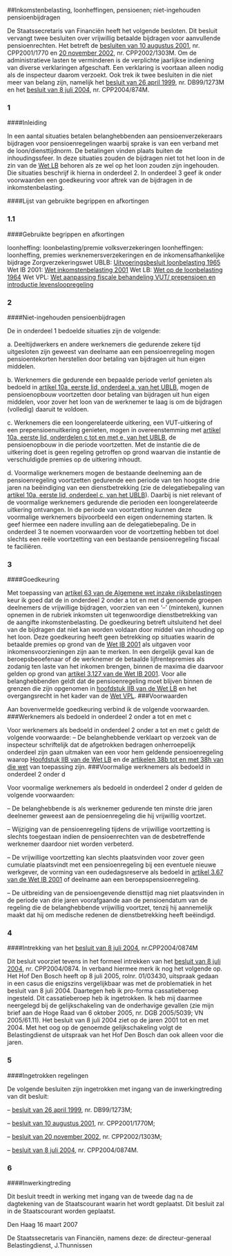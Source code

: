 <meta http-equiv='Content-Type' content='text/html; charset=utf-8' />

##Inkomstenbelasting, loonheffingen, pensioenen; niet-ingehouden pensioenbijdragen

De Staatssecretaris van Financiën heeft het volgende besloten.    Dit besluit vervangt twee besluiten over vrijwillig betaalde bijdragen voor aanvullende pensioenrechten. Het betreft de [besluiten van 10 augustus 2001](../../../../../../../beleidsregel/aftrek/van/vrijwillig/betaalde/premie/voor/aanvullende/pensioenrechten/als/etc/BWBR0012733/README.md), nr. CPP2001/1770 en [20 november 2002](../../../../../../../beleidsregel/vrijwillige/voortzetting/pensioenregeling/na/ontslag/BWBR0014306/README.md), nr. CPP2002/1303M. Om de administratieve lasten te verminderen is de verplichte jaarlijkse indiening van diverse verklaringen afgeschaft. Een verklaring is voortaan alleen nodig als de inspecteur daarom verzoekt. Ook trek ik twee besluiten in die niet meer van belang zijn, namelijk het [besluit van 26 april 1999](../../../../../../../beleidsregel/aftrekbaarheid/van/vrijwillig/aan/pensioenfondsen/betaalde/premies/BWBR0010431/README.md), nr. DB99/1273M en het [besluit van 8 juli 2004](../../../../../../../beleidsregel/inkomstenbelasting/fiscale/behandeling/van/door/de/werknemer/rechtstreeks/etc/BWBR0017005/README.md), nr. CPP2004/874M.   
### 1  

####Inleiding

In een aantal situaties betalen belanghebbenden aan pensioenverzekeraars bijdragen voor pensioenregelingen waarbij sprake is van een verband met de loon/diensttijdnorm. De betalingen vinden plaats buiten de inhoudingssfeer. In deze situaties zouden de bijdragen niet tot het loon in de zin van de [Wet LB](../../../../../../../wet/wet/op/de/loonbelasting/1964/BWBR0002471/README.md) behoren als ze wel op het loon zouden zijn ingehouden. Die situaties beschrijf ik hierna in onderdeel 2. In onderdeel 3 geef ik onder voorwaarden een goedkeuring voor aftrek van de bijdragen in de inkomstenbelasting.   

####Lijst van gebruikte begrippen en afkortingen

### 1.1  

####Gebruikte begrippen en afkortingen

loonheffing: loonbelasting/premie volksverzekeringen loonheffingen: loonheffing, premies werknemersverzekeringen en de inkomensafhankelijke bijdrage Zorgverzekeringswet UBLB: [Uitvoeringsbesluit loonbelasting 1965](../../../../../../../AMvB/uitvoeringsbesluit/loonbelasting/1965/BWBR0002489/README.md) Wet IB 2001: [Wet inkomstenbelasting 2001](../../../../../../../wet/wet/inkomstenbelasting/2001/BWBR0011353/README.md) Wet LB: [Wet op de loonbelasting 1964](../../../../../../../wet/wet/op/de/loonbelasting/1964/BWBR0002471/README.md) Wet VPL: [Wet aanpassing fiscale behandeling VUT/ prepensioen en introductie levensloopregeling](../../../../../../../wet/wet/aanpassing/fiscale/behandeling/vutprepensioen/en/introductie/etc/BWBR0018053/README.md)      
### 2  

####Niet-ingehouden pensioenbijdragen

De in onderdeel 1 bedoelde situaties zijn de volgende: 

a. Deeltijdwerkers en andere werknemers die gedurende zekere tijd uitgesloten zijn geweest van deelname aan een pensioenregeling mogen pensioentekorten herstellen door betaling van bijdragen uit hun eigen middelen.  

b. Werknemers die gedurende een bepaalde periode verlof genieten als bedoeld in [artikel 10a, eerste lid, onderdeel a, van het UBLB](../../../../../../../AMvB/uitvoeringsbesluit/loonbelasting/1965/BWBR0002489/README.md), mogen de pensioenopbouw voortzetten door betaling van bijdragen uit hun eigen middelen, voor zover het loon van de werknemer te laag is om de bijdragen (volledig) daaruit te voldoen.  

c. Werknemers die een loongerelateerde uitkering, een VUT-uitkering of een prepensioenuitkering genieten, mogen in overeenstemming met [artikel 10a, eerste lid, onderdelen c tot en met e, van het UBLB](../../../../../../../AMvB/uitvoeringsbesluit/loonbelasting/1965/BWBR0002489/README.md), de pensioenopbouw in die periode voortzetten. Met de instantie die de uitkering doet is geen regeling getroffen op grond waarvan die instantie de verschuldigde premies op de uitkering inhoudt.  

d. Voormalige werknemers mogen de bestaande deelneming aan de pensioenregeling voortzetten gedurende een periode van ten hoogste drie jaren na beëindiging van een dienstbetrekking (zie de delegatiebepaling van [artikel 10a, eerste lid, onderdeel c, van het UBLB](../../../../../../../AMvB/uitvoeringsbesluit/loonbelasting/1965/BWBR0002489/README.md)). Daarbij is niet relevant of de voormalige werknemers gedurende die perioden een loongerelateerde uitkering ontvangen. In de periode van voortzetting kunnen deze voormalige werknemers bijvoorbeeld een eigen onderneming starten. Ik geef hiermee een nadere invulling aan de delegatiebepaling. De in onderdeel 3 te noemen voorwaarden voor de voortzetting hebben tot doel slechts een reële voortzetting van een bestaande pensioenregeling fiscaal te faciliëren.      
### 3  

####Goedkeuring

Met toepassing van [artikel 63 van de Algemene wet inzake rijksbelastingen](../../../../../../../wet/algemene/wet/inzake/rijksbelastingen/BWBR0002320/README.md) keur ik goed dat de in onderdeel 2 onder a tot en met d genoemde groepen deelnemers de vrijwillige bijdragen, voorzien van een ‘–’ (minteken), kunnen opnemen in de rubriek inkomsten uit tegenwoordige dienstbetrekking van de aangifte inkomstenbelasting. De goedkeuring betreft uitsluitend het deel van de bijdragen dat niet kan worden voldaan door middel van inhouding op het loon. Deze goedkeuring heeft geen betrekking op situaties waarin de betaalde premies op grond van de [Wet IB 2001](../../../../../../../wet/wet/inkomstenbelasting/2001/BWBR0011353/README.md) als uitgaven voor inkomensvoorzieningen zijn aan te merken. In een dergelijk geval kan de beroepsbeoefenaar of de werknemer de betaalde lijfrentepremies als zodanig ten laste van het inkomen brengen, binnen de maxima die daarvoor gelden op grond van [artikel 3.127 van de Wet IB 2001](../../../../../../../wet/wet/inkomstenbelasting/2001/BWBR0011353/README.md). Voor alle belanghebbenden geldt dat de pensioenregeling moet blijven binnen de grenzen die zijn opgenomen in [hoofdstuk IIB van de Wet LB](../../../../../../../wet/wet/op/de/loonbelasting/1964/BWBR0002471/README.md) en het overgangsrecht in het kader van de [Wet VPL](../../../../../../../wet/wet/aanpassing/fiscale/behandeling/vutprepensioen/en/introductie/etc/BWBR0018053/README.md). 
###Voorwaarden

Aan bovenvermelde goedkeuring verbind ik de volgende voorwaarden. 
###Werknemers als bedoeld in onderdeel 2 onder a tot en met c 

Voor werknemers als bedoeld in onderdeel 2 onder a tot en met c geldt de volgende voorwaarde: – De belanghebbende verklaart op verzoek van de inspecteur schriftelijk dat de afgetrokken bedragen onherroepelijk onderdeel zijn gaan uitmaken van een voor hem geldende pensioenregeling waarop [Hoofdstuk IIB van de Wet LB](../../../../../../../wet/wet/op/de/loonbelasting/1964/BWBR0002471/README.md) en de [artikelen 38b tot en met 38h van die wet](../../../../../../../wet/wet/op/de/loonbelasting/1964/BWBR0002471/README.md) van toepassing zijn. 
###Voormalige werknemers als bedoeld in onderdeel 2 onder d 

Voor voormalige werknemers als bedoeld in onderdeel 2 onder d gelden de volgende voorwaarden: 

– De belanghebbende is als werknemer gedurende ten minste drie jaren deelnemer geweest aan de pensioenregeling die hij vrijwillig voortzet.  

– Wijziging van de pensioenregeling tijdens de vrijwillige voortzetting is slechts toegestaan indien de pensioenrechten van de desbetreffende werknemer daardoor niet worden verbeterd.  

– De vrijwillige voortzetting kan slechts plaatsvinden voor zover geen cumulatie plaatsvindt met een pensioenregeling bij een eventuele nieuwe werkgever, de vorming van een oudedagsreserve als bedoeld in [artikel 3.67 van de Wet IB 2001](../../../../../../../wet/wet/inkomstenbelasting/2001/BWBR0011353/README.md) of deelname aan een beroepspensioenregeling.  

– De uitbreiding van de pensioengevende diensttijd mag niet plaatsvinden in de periode van drie jaren voorafgaande aan de pensioendatum van de regeling die de belanghebbende vrijwillig voortzet, tenzij hij aannemelijk maakt dat hij om medische redenen de dienstbetrekking heeft beëindigd.      
### 4  

####Intrekking van het [besluit van 8 juli 2004](../../../../../../../beleidsregel/inkomstenbelasting/fiscale/behandeling/van/door/de/werknemer/rechtstreeks/etc/BWBR0017005/README.md), nr.CPP2004/0874M

Dit besluit voorziet tevens in het formeel intrekken van het [besluit van 8 juli 2004](../../../../../../../beleidsregel/inkomstenbelasting/fiscale/behandeling/van/door/de/werknemer/rechtstreeks/etc/BWBR0017005/README.md), nr. CPP2004/0874. In verband hiermee merk ik nog het volgende op. Het Hof Den Bosch heeft op 8 juli 2005, rolnr. 01/03430, uitspraak gedaan in een casus die enigszins vergelijkbaar was met de problematiek in het besluit van 8 juli 2004. Daartegen heb ik pro-forma cassatieberoep ingesteld. Dit cassatieberoep heb ik ingetrokken. Ik heb mij daarmee neergelegd bij de gelijkschakeling van de onderhavige gevallen (zie mijn brief aan de Hoge Raad van 6 oktober 2005, nr. DGB 2005/5039; VN 2005/61.11). Het besluit van 8 juli 2004 ziet op de jaren 2001 tot en met 2004. Met het oog op de genoemde gelijkschakeling volgt de Belastingdienst de uitspraak van het Hof Den Bosch dan ook alleen voor die jaren.    
### 5  

####Ingetrokken regelingen

De volgende besluiten zijn ingetrokken met ingang van de inwerkingtreding van dit besluit: 

– [besluit van 26 april 1999](../../../../../../../beleidsregel/aftrekbaarheid/van/vrijwillig/aan/pensioenfondsen/betaalde/premies/BWBR0010431/README.md), nr. DB99/1273M;  

– [besluit van 10 augustus 2001](../../../../../../../beleidsregel/aftrek/van/vrijwillig/betaalde/premie/voor/aanvullende/pensioenrechten/als/etc/BWBR0012733/README.md), nr. CPP2001/1770M;  

– [besluit van 20 november 2002](../../../../../../../beleidsregel/vrijwillige/voortzetting/pensioenregeling/na/ontslag/BWBR0014306/README.md), nr. CPP2002/1303M;  

– [besluit van 8 juli 2004](../../../../../../../beleidsregel/inkomstenbelasting/fiscale/behandeling/van/door/de/werknemer/rechtstreeks/etc/BWBR0017005/README.md), nr. CPP2004/0874M.      
### 6  

####Inwerkingtreding

Dit besluit treedt in werking met ingang van de tweede dag na de dagtekening van de Staatscourant waarin het wordt geplaatst.      Dit besluit zal in de Staatscourant worden geplaatst.   

Den Haag 
16 maart 2007   

De 
Staatssecretaris van Financiën, namens deze: de 
directeur-generaal Belastingdienst, 
J.Thunnissen   

